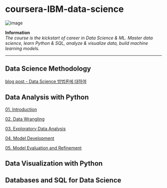 # coursera-IBM-data-science

![image](https://images.youracclaim.com/images/95cdac49-3220-43e7-8562-b8be4b938465/Professional%2BCertificate%2B-%2BData%2BScience%2B-%2BFinal%2BDraft%2B-%2BBlue%2BText.png)

**Information**
<br>
*The <IBM Data Science> course is the kickstart of career in Data Science & ML. Master data science, learn Python & SQL, analyze & visualize data, build machine learning models.*

---

## Data Science Methodology

[blog post - Data Science 방법론에 대하여](https://datagenieee.blogspot.com/2020/06/data-science.html)

## Data Analysis with Python
[01. Introduction](https://github.com/ameliachoi/coursera-IBM-data-science/blob/master/coursera_python_01.ipynb)

[02. Data Wrangling](https://github.com/ameliachoi/coursera-IBM-data-science/blob/master/coursera_python_02.ipynb)

[03. Exploratory Data Analysis](https://github.com/ameliachoi/coursera-IBM-data-science/blob/master/coursera_python_03.ipynb)

[04. Model Development](https://github.com/ameliachoi/coursera-IBM-data-science/blob/master/coursera_python_04.ipynb)

[05. Model Evaluation and Refinement](https://github.com/ameliachoi/coursera-IBM-data-science/blob/master/coursera_python_05.ipynb)

## Data Visualization with Python

## Databases and SQL for Data Science
